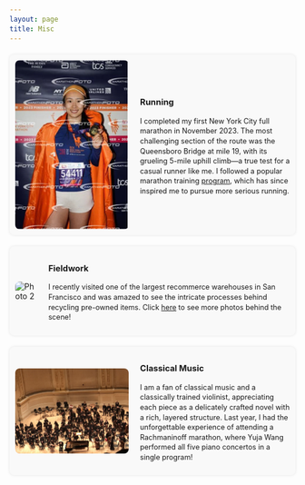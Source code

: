 ```yaml
---
layout: page
title: Misc
---
```


<style>
/* Container for the entire page */
.misc-container {
    display: flex;
    flex-direction: column;
    gap: 20px;
    margin-top: 20px;
}

/* Individual section styling */
.misc-section {
    display: flex;
    flex-direction: row;
    background-color: #f9f9f9;
    padding: 10px;
    border-radius: 8px;
    box-shadow: 0px 0px 5px rgba(0, 0, 0, 0.1);
    align-items: center;
}

/* Styling for the image */
.misc-image {
    max-width: 200px;
    margin-right: 20px;
    border-radius: 8px;
}

/* Styling for the text */
.misc-text {
    font-size: 0.9em;
    line-height: 1.4em;
}
</style>

<div class="misc-container">
    <!-- Section 1 -->
    <div class="misc-section">
        <img class="misc-image" src="/static/img/marathon.PNG" alt="Photo 1">
        <div class="misc-text">
            <h3>Running</h3>
            <p>
            I completed my first New York City full marathon in November 2023. The most challenging section of the route was the Queensboro Bridge at mile 19, with its grueling 5-mile uphill climb—a true test for a casual runner like me. I followed a popular marathon training <a href="https://www.halhigdon.com/training/marathon-training/">program</a>, which has since inspired me to pursue more serious running.
            </p>
        </div>
    </div>
    <!-- Section 2 -->
    <div class="misc-section">
        <img class="misc-image" src="/static/img/trove2.jpeg" alt="Photo 2">
        <div class="misc-text">
            <h3>Fieldwork</h3>
            <p>
                I recently visited one of the largest recommerce warehouses in San Francisco and was amazed to see the intricate processes behind recycling pre-owned items. Click <a href="/recommerce_visits/">here</a> to see more photos behind the scene!
            </p>
        </div>
    </div>
    <!-- Section 3 -->
    <div class="misc-section">
        <img class="misc-image" src="/static/img/music.jpg" alt="Photo 3">
        <div class="misc-text">
            <h3>Classical Music</h3>
            <p>
                I am a fan of classical music and a classically trained violinist, appreciating each piece as a delicately crafted novel with a rich, layered structure. Last year, I had the unforgettable experience of attending a Rachmaninoff marathon, where Yuja Wang performed all five piano concertos in a single program!
            </p>
        </div>
    </div>
<script type='text/javascript' id='mapmyvisitors' src='https://mapmyvisitors.com/map.js?cl=080808&w=a&t=n&d=O8suamHxmsJ0Q9xPWGTZ-axPrNLubvMXcLlaLEJQwzk&co=ffffff&cmo=3acc3a&cmn=ff5353&ct=808080'></script>
